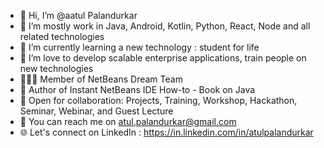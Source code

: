 - 👋 Hi, I’m @aatul Palandurkar
- 👀 I’m mostly work in Java, Android, Kotlin, Python, React, Node and all related technologies
- 🌱 I’m currently learning a new technology : student for life 
- 💞️ I’m love to develop scalable enterprise applications, train people on new technologies
- 🧑‍🤝‍🧑 Member of NetBeans Dream Team
- 📘 Author of Instant NetBeans IDE How-to - Book on Java
- 🤝 Open for collaboration: Projects, Training, Workshop, Hackathon, Seminar, Webinar, and Guest Lecture
- 📧 You can reach me on atul.palandurkar@gmail.com
- 🌐 Let's connect on LinkedIn : https://in.linkedin.com/in/atulpalandurkar

<!---
aatul/aatul is a ✨ special ✨ repository because its `README.md` (this file) appears on your GitHub profile.
You can click the Preview link to take a look at your changes.
--->
